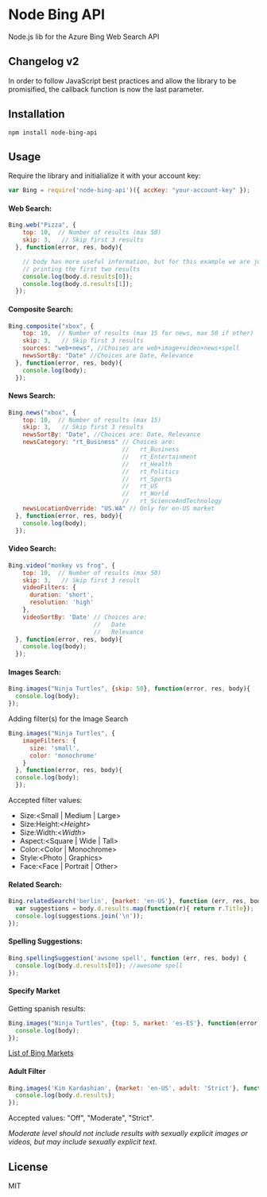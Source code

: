 # Node Bing API
Node.js lib for the Azure Bing Web Search API

## Changelog v2
In order to follow JavaScript best practices and allow the library to
be promisified, the callback function is now the last parameter.

## Installation
````
npm install node-bing-api
````

## Usage

Require the library and initialialize it with your account key:

```js
var Bing = require('node-bing-api')({ accKey: "your-account-key" });
```

#### Web Search:
```js
Bing.web("Pizza", {
    top: 10,  // Number of results (max 50)
    skip: 3,   // Skip first 3 results
  }, function(error, res, body){

    // body has more useful information, but for this example we are just
    // printing the first two results
    console.log(body.d.results[0]);
    console.log(body.d.results[1]);
  });
```

#### Composite Search:
```js
Bing.composite("xbox", {
    top: 10,  // Number of results (max 15 for news, max 50 if other)
    skip: 3,   // Skip first 3 results
    sources: "web+news", //Choises are web+image+video+news+spell
    newsSortBy: "Date" //Choices are Date, Relevance
  }, function(error, res, body){
    console.log(body);
  });
```

#### News Search:
```js
Bing.news("xbox", {
    top: 10,  // Number of results (max 15)
    skip: 3,   // Skip first 3 results
    newsSortBy: "Date", //Choices are: Date, Relevance
    newsCategory: "rt_Business" // Choices are:
                                //   rt_Business
                                //   rt_Entertainment
                                //   rt_Health
                                //   rt_Politics
                                //   rt_Sports
                                //   rt_US
                                //   rt_World
                                //   rt_ScienceAndTechnology
    newsLocationOverride: "US.WA" // Only for en-US market
  }, function(error, res, body){
    console.log(body);
  });
```

#### Video Search:
```js
Bing.video("monkey vs frog", {
    top: 10,  // Number of results (max 50)
    skip: 3,   // Skip first 3 result
    videoFilters: {
      duration: 'short',
      resolution: 'high'
    },
    videoSortBy: 'Date' // Choices are:
                        //   Date
                        //   Relevance
  }, function(error, res, body){
    console.log(body);
  });
```

#### Images Search:
```js
Bing.images("Ninja Turtles", {skip: 50}, function(error, res, body){
  console.log(body);
});
```
Adding filter(s) for the Image Search
```js
Bing.images("Ninja Turtles", {
    imageFilters: {
      size: 'small',
      color: 'monochrome'
    }
  }, function(error, res, body){
  console.log(body);
  });
```
Accepted filter values:
* Size:\<Small | Medium | Large\>
* Size:Height:\<*Height*\>
* Size:Width:\<*Width*\>
* Aspect:\<Square | Wide | Tall\>
* Color:\<Color | Monochrome\>
* Style:\<Photo | Graphics\>
* Face:\<Face | Portrait | Other\>

#### Related Search:
```js
Bing.relatedSearch('berlin', {market: 'en-US'}, function (err, res, body) {
  var suggestions = body.d.results.map(function(r){ return r.Title});
  console.log(suggestions.join('\n'));
});
```

#### Spelling Suggestions:
```js
Bing.spellingSuggestion('awsome spell', function (err, res, body) {
  console.log(body.d.results[0]); //awesome spell
});
```

#### Specify Market
Getting spanish results:
```js
Bing.images("Ninja Turtles", {top: 5, market: 'es-ES'}, function(error, res, body){
  console.log(body);
});
```
[List of Bing Markets](https://msdn.microsoft.com/en-us/library/dd251064.aspx)


#### Adult Filter
```js
Bing.images('Kim Kardashian', {market: 'en-US', adult: 'Strict'}, function(error, res, body){
  console.log(body.d.results);
});
```
Accepted values: "Off", "Moderate", "Strict".

*Moderate level should not include results with sexually explicit images
or videos, but may include sexually explicit text.*


## License
MIT

